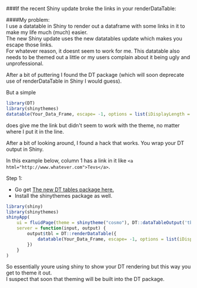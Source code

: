 ###If the recent Shiny update broke the links in your renderDataTable:

####My problem:  
I use a datatable in Shiny to render out a dataframe with some links in it to make my life much (much) easier.  
The new Shiny update uses the new datatables update which makes you escape those links.  
For whatever reason, it doesnt seem to work for me.
This datatable also needs to be themed out a little or my users complain about it being ugly and unprofessional.

After a bit of puttering I found the DT package (which will soon deprecate use of renderDataTable in Shiny I would guess). 

But a simple 
```R
library(DT)
library(shinythemes)
datatable(Your_Data_Frame, escape= -1, options = list(iDisplayLength = 25))
```
does give me the link but didn't seem to work with the theme, no matter where I put it in the line. 

After a bit of looking around, I found a hack that works. You wrap your DT output in Shiny. 

In this example below, column 1 has a link in it like `<a html="http://www.whatever.com">Tevs</a>`. 

Step 1:
* Go get [The new DT tables package here.](https://rstudio.github.io/DT/)
* Install the shinythemes package as well. 

```R
library(shiny)
library(shinythemes)
shinyApp(
    ui = fluidPage(theme = shinytheme("cosmo"), DT::dataTableOutput('tbl')),
    server = function(input, output) {
        output$tbl = DT::renderDataTable({
            datatable(Your_Data_Frame, escape= -1, options = list(iDisplayLength = 25))
        })
    }
)
```
So essentially youre using shiny to show your DT rendering but this way you get to theme it out.  
I suspect that soon that theming will be built into the DT package. 
